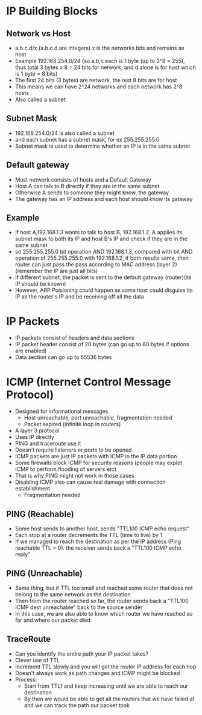 # IP Building Blocks
## Network vs Host
- a.b.c.d/x (a.b.c.d are integers) x is the networks bits and remains as host
- Example 192.168.254.0/24 (so a,b,c each is 1 byte (up to 2^8 = 255), thus total 3 bytes x 8 = 24 bits for network, and d alone is for host which is 1 byte = 8 bits)
- The first 24 bits (3 bytes) are network, the rest 8 bits are for host
- This means we can have 2^24 networks and each network has 2^8 hosts
- Also called a subnet

## Subnet Mask
- 192.168.254.0/24 is also called a subnet
- and each subnet has a subnet mask, for ex  255.255.255.0
- Subnet mask is used to determine whether an IP is in the same subnet

## Default gateway 
- Most network consists of hosts and a Default Gateway 
- Host A can talk to B directly if they are in the same subnet
- Otherwise A sends to someone they might know, the gateway
- The gateway has an IP address and each host should know its gateway

## Example
- If host A,192.168.1.3 wants to talk to host B, 192.168.1.2, A applies its subnet mask to both its IP and host B's IP and check if they are in the same subnet
- so 255.255.255.0 bit operation AND 192.168.1.3, compared with bit AND operation of 255.255.255.0 with 192.168.1.2, if both results same, then router can just pass the pass according to MAC address (layer 2) (remember the IP are just all bits)
- if different subnet, the packet is sent to the default gateway (router)(its IP should be known) 
- However, ARP Poisioning could happen as some host could disguise its IP as the router's IP and be receiving off all the data

# IP Packets
- IP packets consist of headers and data sections
- IP packet header consist of 20 bytes (can go up to 60 bytes if options are enabled)
- Data section can go up to 65536 bytes

# ICMP (Internet Control Message Protocol)
- Designed for informational messages
	- Host unreachable, port unreachable, fragmentation needed
	- Packet expired (infinite loop in routers)
- A layer 3 protocol
- Uses IP directly
- PING and traceroute use it
- Doesn't require listeners or ports to be opened
- ICMP packets are just IP packets with ICMP in the IP data portion
- Some firewalls block ICMP for security reasons (people may explot ICMP to perform flooding of servers etc)
- That is why PING might not work in those cases
- Disabling ICMP also can cause real damage with connection establishment
	- Fragmentation needed

## PING (Reachable)
- Some host sends to another host, sends "TTL100 ICMP echo request"
- Each stop at a router decrements the TTL (time to live) by 1 
- If we managed to reach the destination as per the IP address (Ping reachable TTL > 0). the receiver sends back a "TTL100 ICMP echo reply"

## PING (Unreachable)
- Same thing, but if TTL too small and reached some router that does not belong to the same network as the destination
- Then from the router reached so far, the router sends back a "TTL100 ICMP dest unreachable" back to the source sender
- In this case, we are also able to know which router we have reached so far and where our packet died

## TraceRoute
- Can you identify the entire path your IP packet takes?
- Clever use of TTL
- Increment TTL slowly and you will get the router IP address for each hop
- Doesn't always work as path changes and ICMP might be blocked
- Process:
	- Start from TTL1 and keep increasing until we are able to reach our destination
	- By then we would be able to get all the routers that we have failed at and we can track the path our packet took
